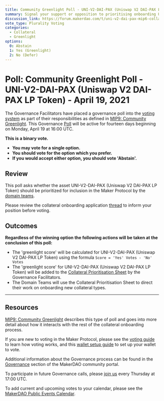 ```yaml
---
title: Community Greenlight Poll - UNI-V2-DAI-PAX (Uniswap V2 DAI-PAX LP Token) - April 19, 2021
summary: Signal your support or opposition to prioritising onboarding UNI-V2-DAI-PAX (Uniswap V2 DAI-PAX LP Token).
discussion_link: https://forum.makerdao.com/t/uni-v2-dai-pax-mip6-collateral-onboarding-application/7060
vote_type: Plurality Voting
categories:
  - Collateral
  - Greenlight
options:
  0: Abstain
  1: Yes (Greenlight)
  2: No (Defer)
---
```


# Poll: Community Greenlight Poll - UNI-V2-DAI-PAX (Uniswap V2 DAI-PAX LP Token) - April 19, 2021

The Governance Facilitators have placed a governance poll into the [voting system](https://vote.makerdao.com/polling) as part of their responsibilities as defined in [MIP9: Community Greenlight](https://github.com/makerdao/mips/blob/master/MIP9/mip9.md). This Governance [Poll](https://community-development.makerdao.com/en/learn/governance/on-chain-gov) will be active for fourteen days beginning on Monday, April 19 at 16:00 UTC.

**This is a binary vote.**

- **You may vote for a single option.**
- **You should vote for the option which you prefer.**
- **If you would accept either option, you should vote 'Abstain'.**

## Review

This poll asks whether the asset UNI-V2-DAI-PAX (Uniswap V2 DAI-PAX LP Token) should be prioritized for inclusion in the Maker Protocol by the [domain teams](https://github.com/makerdao/mips/blob/master/MIP7/mip7.md#mip7c2-the-current-domain-roles-list).

Please review the collateral onboarding application [thread](https://forum.makerdao.com/t/uni-v2-dai-pax-mip6-collateral-onboarding-application/7060) to inform your position before voting.

## Outcomes

**Regardless of the winning option the following actions will be taken at the conclusion of this poll:**

- The 'greenlight score' will be calculated for UNI-V2-DAI-PAX (Uniswap V2 DAI-PAX LP Token) using the formula `Score = 'Yes' Votes - 'No' Votes`
- The 'greenlight score' for UNI-V2-DAI-PAX (Uniswap V2 DAI-PAX LP Token) will be added to the [Collateral Prioritisation Sheet](https://docs.google.com/spreadsheets/d/1IX9e2fyfz7djtDMKn5gMyGsyFxHoY75GncMbAjnSXrM/edit#gid=0) by the Governance Facilitators.
- The Domain Teams will use the Collateral Prioritisation Sheet to direct their work on onboarding new collateral types.

---

## Resources

[MIP9: Community Greenlight](https://github.com/makerdao/mips/blob/master/MIP9/mip9.md) describes this type of poll and goes into more detail about how it interacts with the rest of the collateral onboarding process.

If you are new to voting in the Maker Protocol, please see the [voting guide](https://community-development.makerdao.com/en/learn/governance/how-voting-works/) to learn how voting works, and this [wallet setup guide](https://community-development.makerdao.com/en/learn/governance/voting-setup/) to set up your wallet to vote.

Additional information about the Governance process can be found in the [Governance](https://community-development.makerdao.com/en/learn/governance) section of the MakerDAO community portal.

To participate in future Governance calls, please [join us](https://github.com/makerdao/community/tree/master/governance/governance-and-risk-meetings) every Thursday at 17:00 UTC.

To add current and upcoming votes to your calendar, please see the [MakerDAO Public Events Calendar](https://calendar.google.com/calendar/embed?src=makerdao.com_3efhm2ghipksegl009ktniomdk%40group.calendar.google.com&ctz=UTC&mode=week&showCalendars=0&showPrint=0).
